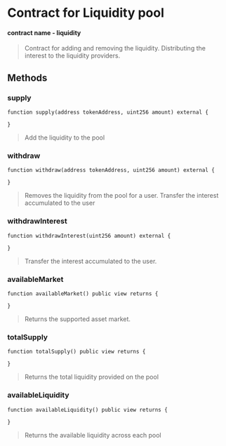 # Contract for Liquidity pool
#### contract name - liquidity

> Contract for adding and removing the liquidity.
> Distributing the interest to the liquidity providers. 


## Methods

### supply

```solidity
function supply(address tokenAddress, uint256 amount) external {

}
```

> Add the liquidity to the pool


### withdraw

```solidity
function withdraw(address tokenAddress, uint256 amount) external {
    
}
```

> Removes the liquidity from the pool for a user.
> Transfer the interest accumulated to the user


### withdrawInterest

```solidity
function withdrawInterest(uint256 amount) external {

}
```

> Transfer the interest accumulated to the user.

### availableMarket
```solidity
function availableMarket() public view returns {

}
```

> Returns the supported asset market.


### totalSupply
```solidity
function totalSupply() public view returns {

}
```

> Returns the total liquidity provided on the pool

### availableLiquidity
```solidity
function availableLiquidity() public view returns {

}
```

> Returns the available liquidity across each pool




